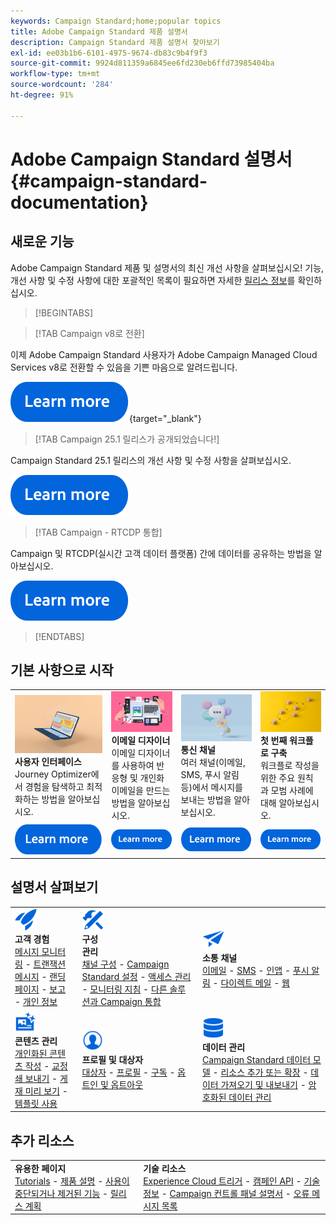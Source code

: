 ```yaml
---
keywords: Campaign Standard;home;popular topics
title: Adobe Campaign Standard 제품 설명서
description: Campaign Standard 제품 설명서 찾아보기
exl-id: ee03b1b6-6101-4975-9674-db83c9b4f9f3
source-git-commit: 9924d811359a6845ee6fd230eb6ffd73985404ba
workflow-type: tm+mt
source-wordcount: '284'
ht-degree: 91%

---
```


# Adobe Campaign Standard 설명서 {#campaign-standard-documentation}

## 새로운 기능

Adobe Campaign Standard 제품 및 설명서의 최신 개선 사항을 살펴보십시오! 기능, 개선 사항 및 수정 사항에 대한 포괄적인 목록이 필요하면 자세한 [릴리스 정보](rn/using/release-notes.md)를 확인하십시오.

>[!BEGINTABS]

>[!TAB Campaign v8로 전환]

이제 Adobe Campaign Standard 사용자가 Adobe Campaign Managed Cloud Services v8로 전환할 수 있음을 기쁜 마음으로 알려드립니다.

[![이미지](assets/do-not-localize/learn-more-button.svg)](https://experienceleague.adobe.com/ko/docs/campaign-web/acs-to-ac/home){target="_blank"}

>[!TAB Campaign 25.1 릴리스가 공개되었습니다!]

Campaign Standard 25.1 릴리스의 개선 사항 및 수정 사항을 살펴보십시오.

[![이미지](assets/do-not-localize/learn-more-button.svg)](rn/using/release-notes.md)

>[!TAB Campaign - RTCDP 통합]

Campaign 및 RTCDP(실시간 고객 데이터 플랫폼) 간에 데이터를 공유하는 방법을 알아보십시오.

[![이미지](assets/do-not-localize/learn-more-button.svg)](integrating/using/get-started-sources-destinations.md)

>[!ENDTABS]

## 기본 사항으로 시작

<table style="table-layout:fixed">
  <tr style="border: 0;">
    <td>
    <a href="start/using/about-the-interface.md"><img src="assets/do-not-localize/start-interface.jpeg"></a>
    <div><strong>사용자 인터페이스</strong><br/>Journey Optimizer에서 경험을 탐색하고 최적화하는 방법을 알아보십시오.</div>
    </td>
    <td>
    <a href="designing/using/designing-content-in-adobe-campaign.md"><img src="assets/do-not-localize/start-designer.png"></a>
    <div><strong>이메일 디자이너</strong><br/>이메일 디자이너를 사용하여 반응형 및 개인화 이메일을 만드는 방법을 알아보십시오.</div>
    </td>
    <td>
    <a href="channels/using/get-started-communication-channels.md"><img src="assets/do-not-localize/start-deliveries.jpeg"></a>
    <div><strong>통신 채널</strong><br/>여러 채널(이메일, SMS, 푸시 알림 등)에서 메시지를 보내는 방법을 알아보십시오.
    </td>
    <td>
    <a href="automating/using/building-a-workflow.md"><img src="assets/do-not-localize/start-workflows.jpeg"></a>
    <div><strong>첫 번째 워크플로 구축</strong><br/>워크플로 작성을 위한 주요 원칙과 모범 사례에 대해 알아보십시오.</div>
    </td>
  </tr>
  <tr style="border: 0;">
    <td align="center"><a href="start/using/about-the-interface.md"><img src="assets/do-not-localize/learn-more-button.svg"></a></td>
    <td align="center"><a href="designing/using/designing-content-in-adobe-campaign.md"><img src="assets/do-not-localize/learn-more-button.svg"></a></td>
    <td align="center"><a href="channels/using/get-started-communication-channels.md"><img src="assets/do-not-localize/learn-more-button.svg"></a></td>
    <td align="center"><a href="automating/using/building-a-workflow.md"><img src="assets/do-not-localize/learn-more-button.svg"></a></td>
    </tr>
</table>

## 설명서 살펴보기

<table style="table-layout:auto">
  <tr style="border: 0;">
    <td>
      <img src="assets/do-not-localize/icon-quick-start.svg" width="35px"><br/>
      <strong>고객 경험</strong><br/><a href="sending/using/track-and-monitor.md">메시지 모니터링</a> - <a href="channels/using/getting-started-with-transactional-msg.md">트랜잭션 메시지</a> - <a href="channels/using/getting-started-with-landing-pages.md">랜딩 페이지</a> - <a href="reporting/using/about-dynamic-reports.md">보고</a> - <a href="start/using/privacy-management.md">개인 정보</a>
    </td>
    <td>
      <img src="assets/do-not-localize/icon-configure.svg" width="35px"><br/>
      <strong>구성<br/>관리</strong><br/><a href="administration/using/about-channel-configuration.md">채널 구성</a> - <a href="administration/using/about-campaign-standard-settings.md">Campaign Standard 설정</a>  - <a href="administration/using/about-access-management.md">액세스 관리</a> - <a href="administration/using/monitoring-guidelines.md">모니터링 지침</a> - <a href="integrating/using/get-started-campaign-integrations.md">다른 솔루션과 Campaign 통합</a>
    </td>
    <td>
      <img src="assets/do-not-localize/icon-campaign.svg" width="35px"><br/>
      <strong>소통 채널</strong><br/><a href="channels/using/about-emails.md">이메일</a> - <a href="channels/using/about-sms-messages.md">SMS</a> - <a href="channels/using/about-in-app-messaging.md">인앱</a> - <a href="channels/using/about-push-notifications.md">푸시 알림</a> - <a href="channels/using/about-direct-mail.md">다이렉트 메일</a> - <a href="channels/using/about-direct-mail.md">웹</a>
    </td>
  </tr>
  <tr style="border: 0;">
    <td>
      <img src="assets/do-not-localize/icon-content.svg" width="35px"><br/>
      <strong>콘텐츠 관리</strong><br/><a href="sending/using/design-and-personalize.md">개인화된 콘텐츠 작성</a> - <a href="sending/using/sending-proofs.md">교정쇄 보내기</a> - <a href="sending/using/previewing-messages.md">게재 미리 보기</a> - <a href="sending/using/use-templates.md">템플릿 사용</a>
    </td>
    <td>
      <img src="assets/do-not-localize/icon_profile-audience.svg" width="35px"><br/>
      <strong>프로필 및 대상자</strong><br/><a href="audiences/using/about-audiences.md">대상자</a> - <a href="audiences/using/about-profiles.md">프로필</a> - <a href="audiences/using/about-subscriptions.md">구독</a> - <a href="audiences/using/about-opt-in-and-opt-out-in-campaign.md">옵트인 및 옵트아웃</a>
    </td>
    <td>
      <img src="assets/do-not-localize/icon-data.svg" width="35px"><br/>
      <strong>데이터 관리</strong><br/><a href="developing/using/data-model-concepts.md">Campaign Standard 데이터 모델</a> - <a href="developing/using/key-steps-to-add-a-resource.md">리소스 추가 또는 확장</a> - <a href="automating/using/about-data-import-and-export.md">데이터 가져오기 및 내보내기</a> - <a href="automating/using/managing-encrypted-data.md">암호화된 데이터 관리</a>
    </td>
  </tr>
</table>

## 추가 리소스

<table style="table-layout:fixed"><tr style="border: 0;">
<td><strong>유용한 페이지</strong><br/>
<a href="https://experienceleague.adobe.com/docs/campaign-standard-learn/tutorials/overview.html?lang=ko" target="_blank">Tutorials</a> - <a href="https://helpx.adobe.com/kr/legal/product-descriptions/campaign-standard.html" target="_blank">제품 설명</a> - <a href="rn/using/deprecated-features.md">사용이 중단되거나 제거된 기능</a> - <a href="rn/using/release-planning.md">릴리스 계획</a>
</td>
<td><strong>기술 리소스</strong><br/>
<a href="integrating/using/about-adobe-experience-cloud-triggers.md">Experience Cloud 트리거</a> - <a href="api/using/get-started-apis.md">캠페인 API</a> - <a href="https://helpx.adobe.com/kr/campaign/kb/acs-article-list.html" target="blank">기술 정보</a> - <a href="https://experienceleague.adobe.com/docs/control-panel/using/control-panel-home.html?lang=ko" target="_blank">Campaign 컨트롤 패널 설명서</a> - <a href="https://experienceleague.adobe.com/developer/campaign-errors/error_codes.html?lang=ko">오류 메시지 목록</a>
</td>
</tr></table>